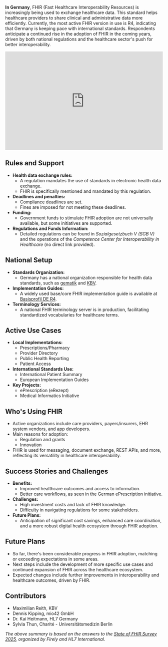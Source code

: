 **In Germany**, FHIR (Fast Healthcare Interoperability Resources) is increasingly being used to exchange healthcare data. This standard helps healthcare providers to share clinical and administrative data more efficiently. Currently, the most active FHIR version in use is R4, indicating that Germany is keeping pace with international standards. Respondents anticipate a continued rise in the adoption of FHIR in the coming years, driven by both national regulations and the healthcare sector's push for better interoperability.

<iframe width="100%" height="315" src="https://www.youtube.com/embed/videoseries?si=wZraKO1rR3LdXDNp&amp;list=PLAPVWVA2xKFj8THBU-RlvFDnJpgU_T3F3" title="YouTube video player" frameborder="0" allow="accelerometer; autoplay; clipboard-write; encrypted-media; gyroscope; picture-in-picture; web-share" referrerpolicy="strict-origin-when-cross-origin" allowfullscreen></iframe>

## Rules and Support

- **Health data exchange rules:**
  - A regulation mandates the use of standards in electronic health data exchange.
  - FHIR is specifically mentioned and mandated by this regulation.
- **Deadlines and penalties:**
  - Compliance deadlines are set.
  - Fines are imposed for not meeting these deadlines.
- **Funding:**
  - Government funds to stimulate FHIR adoption are not universally available, but some initiatives are supported.
- **Regulations and Funds Information:**
  - Detailed regulations can be found in *Sozialgesetzbuch V (SGB V)* and the operations of the *Competence Center for Interoperability in Healthcare* (no direct link provided).

## National Setup

- **Standards Organization:**
  - Germany has a national organization responsible for health data standards, such as [gematik](https://www.gematik.de) and [KBV](https://kbv.de).
- **Implementation Guides:**
  - A widely used base/core FHIR implementation guide is available at [Basisprofil DE R4](https://simplifier.net/basisprofil-de-r4).
- **Terminology Services:**
  - A national FHIR terminology server is in production, facilitating standardized vocabularies for healthcare terms.

## Active Use Cases

- **Local Implementations:**
  - Prescriptions/Pharmacy
  - Provider Directory
  - Public Health Reporting
  - Patient Access
- **International Standards Use:**
  - International Patient Summary
  - European Implementation Guides
- **Key Projects:**
  - ePrescription (eRezept)
  - Medical Informatics Initiative

## Who's Using FHIR

- Active organizations include care providers, payers/insurers, EHR system vendors, and app developers.
- Main reasons for adoption:
  - Regulation and grants
  - Innovation
- FHIR is used for messaging, document exchange, REST APIs, and more, reflecting its versatility in healthcare interoperability.

## Success Stories and Challenges

- **Benefits:**
  - Improved healthcare outcomes and access to information.
  - Better care workflows, as seen in the German ePrescription initiative.
- **Challenges:**
  - High investment costs and lack of FHIR knowledge.
  - Difficulty in navigating regulations for some stakeholders.
- **Future Plans:**
  - Anticipation of significant cost savings, enhanced care coordination, and a more robust digital health ecosystem through FHIR adoption.

## Future Plans

- So far, there's been considerable progress in FHIR adoption, matching or exceeding expectations in some areas.
- Next steps include the development of more specific use cases and continued expansion of FHIR across the healthcare ecosystem.
- Expected changes include further improvements in interoperability and healthcare outcomes, driven by FHIR.

## Contributors

- Maximilian Reith, KBV
- Dennis Kipping, mio42 GmbH
- Dr. Kai Heitmann, HL7 Germany
- Sylvia Thun, Charité - Universitätsmedizin Berlin

*The above summary is based on the answers to the [State of FHIR Survey 2025](https://fire.ly/blog/the-state-of-fhir-in-2025/), organized by Firely and HL7 International.*